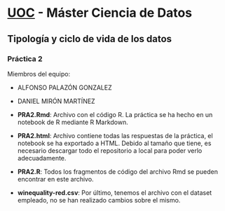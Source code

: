 # **[UOC](http://www.uoc.edu)** - Máster Ciencia de Datos

## Tipología y ciclo de vida de los datos

### Práctica 2

Miembros del equipo:
* ALFONSO PALAZÓN GONZALEZ
* DANIEL MIRÓN MARTÍNEZ

* **PRA2.Rmd**: Archivo con el código R. La práctica se ha hecho en un notebook de R mediante R Markdown.

* **PRA2.html**: Archivo  contiene todas las respuestas de la práctica, el notebook se ha exportado a HTML. Debido al tamaño que tiene, es necesario descargar todo el repositorio a local para poder verlo adecuadamente.

* **PRA2.R**: Todos los fragmentos de código del archivo Rmd se pueden encontrar en este archivo.

* **winequality-red.csv**: Por último, tenemos el archivo con el dataset empleado, no se han realizado cambios sobre el mismo.
